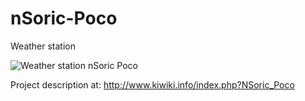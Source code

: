 # nSoric-Poco
Weather station

![Weather station nSoric Poco](http://www.kiwiki.info/images/a/a1/Nsoric_poco_principle.svg)

Project description at: http://www.kiwiki.info/index.php?NSoric_Poco
